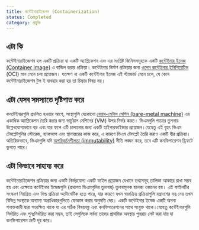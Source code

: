 ```yaml
---
title: কন্টেইনারাইজেশন (Containerization)
status: Completed
category: প্রযুক্তি
---
```


## এটা কি

কন্টেইনারাইজেশন হল একটি প্রক্রিয়া যা একটি অ্যাপ্লিকেশন এবং এর সংশ্লিষ্ট জিনিসসমূহকে একটি [কন্টেইনার ইমেজ (Container Image)](/bn/container-image/) এ বান্ডিল করার প্রক্রিয়া। কন্টেইনার নির্মাণ প্রক্রিয়ার জন্য [ওপেন কন্টেইনার ইনিশিয়েটিভ](https://opencontainers.org) (OCI) মান মেনে চলা প্রয়োজন। যতক্ষণ না একটি কন্টেইনার ইমেজ  এই স্ট্যান্ডার্ড মেনে চলে, যে কোন কন্টেইনারাইজেশন টুল ই ব্যবহার করা হয় তা চিন্তার বিষয় নয়।

## এটা যেসব সমস্যাতে দৃষ্টিপাত করে

কনটেইনারগুলি প্রচলিত হওয়ার আগে, সংস্থাগুলি যেকোনো  [বেয়ার-মেটাল মেশিন (bare-metal machine)](/bn/bare_metal_machine/) এর একাধিক অ্যাপ্লিকেশন তৈরি করার জন্য ভার্চুয়াল মেশিনের (VM) উপর নির্ভর করত। ভিএমগুলি পাত্রের তুলনায় উল্লেখযোগ্যভাবে  বড় এবং যার ফলে এটি চালানোর জন্য একটি হাইপারভাইজার প্রয়োজন।যেহেতু এই বৃহৎ ভিএম টেমপ্লেটগুলির স্টোরেজ, ব্যাকআপ এবং স্থানান্তরের কাজ করে, এ কারণে ভিএম টেমপ্লেট তৈরি করাও একটি ধীর প্রক্রিয়া। অতিরিক্তভাবে, ভিএমগুলি যদি  [অপরিবর্তনশীলতা (immutability)](/bn/immutable-infrastructure//) নীতি লঙ্ঘন করে, তবে এটি কনফিগারেশন ড্রিফটে ভুগতে পারে। 

## এটা কিভাবে সাহায্য করে

কন্টেইনারাইজেশন প্রক্রিয়ার জন্য একটি নির্ভরযোগ্য একটি ফাইল প্রয়োজন যেখানে তথ্যসমূহ তালিকা আকারে রাখা সম্ভব হয় এবং এক্ষেত্রে কন্টেইনার ইমেজগুলি (প্রথাগত ভিএমগুলির তুলনায়) তুলনামূলক হালকা ওজনের হয়। এই ফাইলটির সংস্করণ নিয়ন্ত্রিত এবং বিল্ড প্রক্রিয়া অটোমেটিক হতে পারে, যার কারণে যখন স্বয়ংক্রিয় প্রক্রিয়াগুলি যন্ত্রাংশের যত্ন নেয় তখন বিভিন্ন সংস্থাকে অন্যান্য অগ্রাধিকারগুলিতে ফোকাস করার অনুমতি দেয়। একটি কন্টেইনার ইমেজ একটি অনন্য শনাক্তকারী দ্বারা সংরক্ষিত থাকে যা এর সঠিক বিষয়বস্তু এবং কনফিগারেশনের সাথে সংযুক্ত থাকে।যেহেতু কন্টেইনারগুলি নির্ধারিত এবং পুনঃনির্ধারিত করা সম্ভব, তাই সেগুলিকে সর্বদা তাদের প্রাথমিক অবস্থায় পুনরায় সেট করা যায় যা কনফিগারেশন ত্রুটি দূর করে।
 
